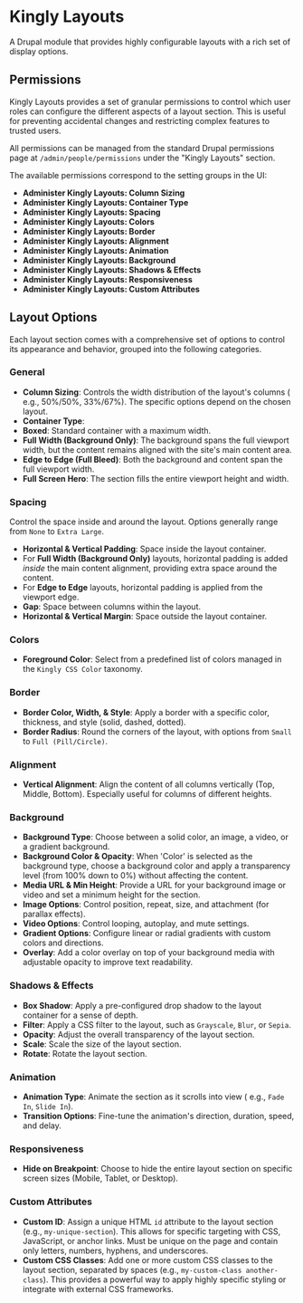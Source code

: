# Kingly Layouts

A Drupal module that provides highly configurable layouts with a rich set of
display options.

## Permissions

Kingly Layouts provides a set of granular permissions to control which user
roles can configure the different aspects of a layout section. This is useful
for preventing accidental changes and restricting complex features to trusted
users.

All permissions can be managed from the standard Drupal permissions page
at `/admin/people/permissions` under the "Kingly Layouts" section.

The available permissions correspond to the setting groups in the UI:

* **Administer Kingly Layouts: Column Sizing**
* **Administer Kingly Layouts: Container Type**
* **Administer Kingly Layouts: Spacing**
* **Administer Kingly Layouts: Colors**
* **Administer Kingly Layouts: Border**
* **Administer Kingly Layouts: Alignment**
* **Administer Kingly Layouts: Animation**
* **Administer Kingly Layouts: Background**
* **Administer Kingly Layouts: Shadows & Effects**
* **Administer Kingly Layouts: Responsiveness**
* **Administer Kingly Layouts: Custom Attributes**

## Layout Options

Each layout section comes with a comprehensive set of options to control its
appearance and behavior, grouped into the following categories.

### General

* **Column Sizing**: Controls the width distribution of the layout's columns (
  e.g., 50%/50%, 33%/67%). The specific options depend on the chosen layout.
* **Container Type**:
* **Boxed**: Standard container with a maximum width.
* **Full Width (Background Only)**: The background spans the full viewport
  width, but the content remains aligned with the site's main content area.
* **Edge to Edge (Full Bleed)**: Both the background and content span the full
  viewport width.
* **Full Screen Hero**: The section fills the entire viewport height and width.

### Spacing

Control the space inside and around the layout. Options generally range
from `None` to `Extra Large`.

* **Horizontal & Vertical Padding**: Space inside the layout container.
* For **Full Width (Background Only)** layouts, horizontal padding is added
  *inside* the main content alignment, providing extra space around the content.
* For **Edge to Edge** layouts, horizontal padding is applied from the viewport
  edge.
* **Gap**: Space between columns within the layout.
* **Horizontal & Vertical Margin**: Space outside the layout container.

### Colors

* **Foreground Color**: Select from a predefined list of colors managed in the
  `Kingly CSS Color` taxonomy.

### Border

* **Border Color, Width, & Style**: Apply a border with a specific color,
  thickness, and style (solid, dashed, dotted).
* **Border Radius**: Round the corners of the layout, with options from `Small`
  to `Full (Pill/Circle)`.

### Alignment

* **Vertical Alignment**: Align the content of all columns vertically (Top,
  Middle, Bottom). Especially useful for columns of different heights.

### Background

* **Background Type**: Choose between a solid color, an image, a video, or a
  gradient background.
* **Background Color & Opacity**: When 'Color' is selected as the background
  type, choose a background color and apply a transparency level (from 100% down
  to
  0%) without affecting the content.
* **Media URL & Min Height**: Provide a URL for your background image or video
  and set a minimum height for the section.
* **Image Options**: Control position, repeat, size, and attachment (for
  parallax effects).
* **Video Options**: Control looping, autoplay, and mute settings.
* **Gradient Options**: Configure linear or radial gradients with custom colors
  and directions.
* **Overlay**: Add a color overlay on top of your background media with
  adjustable opacity to improve text readability.

### Shadows & Effects

* **Box Shadow**: Apply a pre-configured drop shadow to the layout container for
  a sense of depth.
* **Filter**: Apply a CSS filter to the layout, such as `Grayscale`, `Blur`,
  or `Sepia`.
* **Opacity**: Adjust the overall transparency of the layout section.
* **Scale**: Scale the size of the layout section.
* **Rotate**: Rotate the layout section.

### Animation

* **Animation Type**: Animate the section as it scrolls into view (
  e.g., `Fade In`, `Slide In`).
* **Transition Options**: Fine-tune the animation's direction, duration, speed,
  and delay.

### Responsiveness

* **Hide on Breakpoint**: Choose to hide the entire layout section on specific
  screen sizes (Mobile, Tablet, or Desktop).

### Custom Attributes

* **Custom ID**: Assign a unique HTML `id` attribute to the layout section
  (e.g., `my-unique-section`). This allows for specific targeting with CSS,
  JavaScript, or anchor links. Must be unique on the page and contain only
  letters, numbers, hyphens, and underscores.
* **Custom CSS Classes**: Add one or more custom CSS classes to the layout
  section, separated by spaces (e.g., `my-custom-class another-class`). This
  provides a powerful way to apply highly specific styling or integrate with
  external CSS frameworks.
